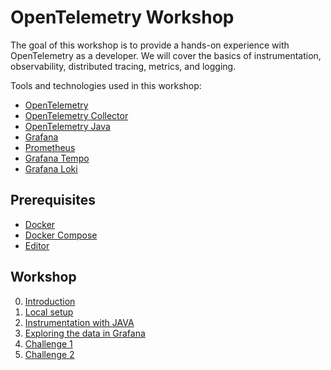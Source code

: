 # OpenTelemetry Workshop

The goal of this workshop is to provide a hands-on experience with OpenTelemetry as a developer. We will cover the basics of instrumentation, observability, distributed tracing, metrics, and logging.

Tools and technologies used in this workshop:

* [OpenTelemetry](https://opentelemetry.io/)
* [OpenTelemetry Collector](https://opentelemetry.io/docs/collector/)
* [OpenTelemetry Java]()
* [Grafana](https://grafana.com/)
* [Prometheus](https://prometheus.io/)
* [Grafana Tempo](https://grafana.com/oss/tempo/)
* [Grafana Loki](https://grafana.com/oss/loki/)

## Prerequisites

* [Docker](https://www.docker.com/)
* [Docker Compose](https://docs.docker.com/compose/)
* [Editor](https://code.visualstudio.com/)

## Workshop

0. [Introduction](./01-introduction.md)
0. [Local setup](./02-setup.md)
0. [Instrumentation with JAVA](./03-instrumentation.md)
0. [Exploring the data in Grafana](./04-grafana.md)
0. [Challenge 1](./05-challenge-1.md)
0. [Challenge 2](./06-challenge-2.md)